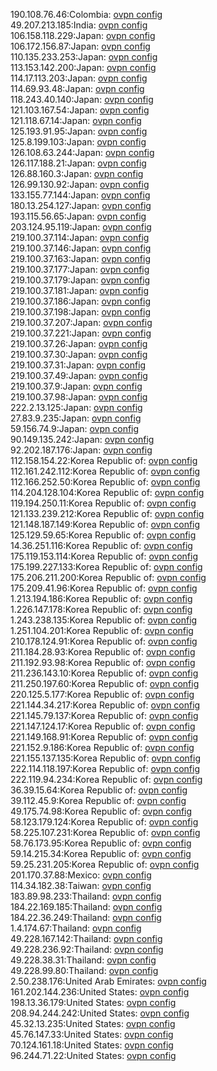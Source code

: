 190.108.76.46:Colombia: [ovpn config](vpn/190_108_76_46.ovpn)  
49.207.213.185:India: [ovpn config](vpn/49_207_213_185.ovpn)  
106.158.118.229:Japan: [ovpn config](vpn/106_158_118_229.ovpn)  
106.172.156.87:Japan: [ovpn config](vpn/106_172_156_87.ovpn)  
110.135.233.253:Japan: [ovpn config](vpn/110_135_233_253.ovpn)  
113.153.142.200:Japan: [ovpn config](vpn/113_153_142_200.ovpn)  
114.17.113.203:Japan: [ovpn config](vpn/114_17_113_203.ovpn)  
114.69.93.48:Japan: [ovpn config](vpn/114_69_93_48.ovpn)  
118.243.40.140:Japan: [ovpn config](vpn/118_243_40_140.ovpn)  
121.103.167.54:Japan: [ovpn config](vpn/121_103_167_54.ovpn)  
121.118.67.14:Japan: [ovpn config](vpn/121_118_67_14.ovpn)  
125.193.91.95:Japan: [ovpn config](vpn/125_193_91_95.ovpn)  
125.8.199.103:Japan: [ovpn config](vpn/125_8_199_103.ovpn)  
126.108.63.244:Japan: [ovpn config](vpn/126_108_63_244.ovpn)  
126.117.188.21:Japan: [ovpn config](vpn/126_117_188_21.ovpn)  
126.88.160.3:Japan: [ovpn config](vpn/126_88_160_3.ovpn)  
126.99.130.92:Japan: [ovpn config](vpn/126_99_130_92.ovpn)  
133.155.77.144:Japan: [ovpn config](vpn/133_155_77_144.ovpn)  
180.13.254.127:Japan: [ovpn config](vpn/180_13_254_127.ovpn)  
193.115.56.65:Japan: [ovpn config](vpn/193_115_56_65.ovpn)  
203.124.95.119:Japan: [ovpn config](vpn/203_124_95_119.ovpn)  
219.100.37.114:Japan: [ovpn config](vpn/219_100_37_114.ovpn)  
219.100.37.146:Japan: [ovpn config](vpn/219_100_37_146.ovpn)  
219.100.37.163:Japan: [ovpn config](vpn/219_100_37_163.ovpn)  
219.100.37.177:Japan: [ovpn config](vpn/219_100_37_177.ovpn)  
219.100.37.179:Japan: [ovpn config](vpn/219_100_37_179.ovpn)  
219.100.37.181:Japan: [ovpn config](vpn/219_100_37_181.ovpn)  
219.100.37.186:Japan: [ovpn config](vpn/219_100_37_186.ovpn)  
219.100.37.198:Japan: [ovpn config](vpn/219_100_37_198.ovpn)  
219.100.37.207:Japan: [ovpn config](vpn/219_100_37_207.ovpn)  
219.100.37.221:Japan: [ovpn config](vpn/219_100_37_221.ovpn)  
219.100.37.26:Japan: [ovpn config](vpn/219_100_37_26.ovpn)  
219.100.37.30:Japan: [ovpn config](vpn/219_100_37_30.ovpn)  
219.100.37.31:Japan: [ovpn config](vpn/219_100_37_31.ovpn)  
219.100.37.49:Japan: [ovpn config](vpn/219_100_37_49.ovpn)  
219.100.37.9:Japan: [ovpn config](vpn/219_100_37_9.ovpn)  
219.100.37.98:Japan: [ovpn config](vpn/219_100_37_98.ovpn)  
222.2.13.125:Japan: [ovpn config](vpn/222_2_13_125.ovpn)  
27.83.9.235:Japan: [ovpn config](vpn/27_83_9_235.ovpn)  
59.156.74.9:Japan: [ovpn config](vpn/59_156_74_9.ovpn)  
90.149.135.242:Japan: [ovpn config](vpn/90_149_135_242.ovpn)  
92.202.187.176:Japan: [ovpn config](vpn/92_202_187_176.ovpn)  
112.158.154.22:Korea Republic of: [ovpn config](vpn/112_158_154_22.ovpn)  
112.161.242.112:Korea Republic of: [ovpn config](vpn/112_161_242_112.ovpn)  
112.166.252.50:Korea Republic of: [ovpn config](vpn/112_166_252_50.ovpn)  
114.204.128.104:Korea Republic of: [ovpn config](vpn/114_204_128_104.ovpn)  
119.194.250.11:Korea Republic of: [ovpn config](vpn/119_194_250_11.ovpn)  
121.133.239.212:Korea Republic of: [ovpn config](vpn/121_133_239_212.ovpn)  
121.148.187.149:Korea Republic of: [ovpn config](vpn/121_148_187_149.ovpn)  
125.129.59.65:Korea Republic of: [ovpn config](vpn/125_129_59_65.ovpn)  
14.36.251.116:Korea Republic of: [ovpn config](vpn/14_36_251_116.ovpn)  
175.119.153.114:Korea Republic of: [ovpn config](vpn/175_119_153_114.ovpn)  
175.199.227.133:Korea Republic of: [ovpn config](vpn/175_199_227_133.ovpn)  
175.206.211.200:Korea Republic of: [ovpn config](vpn/175_206_211_200.ovpn)  
175.209.41.96:Korea Republic of: [ovpn config](vpn/175_209_41_96.ovpn)  
1.213.194.186:Korea Republic of: [ovpn config](vpn/1_213_194_186.ovpn)  
1.226.147.178:Korea Republic of: [ovpn config](vpn/1_226_147_178.ovpn)  
1.243.238.135:Korea Republic of: [ovpn config](vpn/1_243_238_135.ovpn)  
1.251.104.201:Korea Republic of: [ovpn config](vpn/1_251_104_201.ovpn)  
210.178.124.91:Korea Republic of: [ovpn config](vpn/210_178_124_91.ovpn)  
211.184.28.93:Korea Republic of: [ovpn config](vpn/211_184_28_93.ovpn)  
211.192.93.98:Korea Republic of: [ovpn config](vpn/211_192_93_98.ovpn)  
211.236.143.10:Korea Republic of: [ovpn config](vpn/211_236_143_10.ovpn)  
211.250.197.60:Korea Republic of: [ovpn config](vpn/211_250_197_60.ovpn)  
220.125.5.177:Korea Republic of: [ovpn config](vpn/220_125_5_177.ovpn)  
221.144.34.217:Korea Republic of: [ovpn config](vpn/221_144_34_217.ovpn)  
221.145.79.137:Korea Republic of: [ovpn config](vpn/221_145_79_137.ovpn)  
221.147.124.17:Korea Republic of: [ovpn config](vpn/221_147_124_17.ovpn)  
221.149.168.91:Korea Republic of: [ovpn config](vpn/221_149_168_91.ovpn)  
221.152.9.186:Korea Republic of: [ovpn config](vpn/221_152_9_186.ovpn)  
221.155.137.135:Korea Republic of: [ovpn config](vpn/221_155_137_135.ovpn)  
222.114.118.197:Korea Republic of: [ovpn config](vpn/222_114_118_197.ovpn)  
222.119.94.234:Korea Republic of: [ovpn config](vpn/222_119_94_234.ovpn)  
36.39.15.64:Korea Republic of: [ovpn config](vpn/36_39_15_64.ovpn)  
39.112.45.9:Korea Republic of: [ovpn config](vpn/39_112_45_9.ovpn)  
49.175.74.98:Korea Republic of: [ovpn config](vpn/49_175_74_98.ovpn)  
58.123.179.124:Korea Republic of: [ovpn config](vpn/58_123_179_124.ovpn)  
58.225.107.231:Korea Republic of: [ovpn config](vpn/58_225_107_231.ovpn)  
58.76.173.95:Korea Republic of: [ovpn config](vpn/58_76_173_95.ovpn)  
59.14.215.34:Korea Republic of: [ovpn config](vpn/59_14_215_34.ovpn)  
59.25.231.205:Korea Republic of: [ovpn config](vpn/59_25_231_205.ovpn)  
201.170.37.88:Mexico: [ovpn config](vpn/201_170_37_88.ovpn)  
114.34.182.38:Taiwan: [ovpn config](vpn/114_34_182_38.ovpn)  
183.89.98.233:Thailand: [ovpn config](vpn/183_89_98_233.ovpn)  
184.22.169.185:Thailand: [ovpn config](vpn/184_22_169_185.ovpn)  
184.22.36.249:Thailand: [ovpn config](vpn/184_22_36_249.ovpn)  
1.4.174.67:Thailand: [ovpn config](vpn/1_4_174_67.ovpn)  
49.228.167.142:Thailand: [ovpn config](vpn/49_228_167_142.ovpn)  
49.228.236.92:Thailand: [ovpn config](vpn/49_228_236_92.ovpn)  
49.228.38.31:Thailand: [ovpn config](vpn/49_228_38_31.ovpn)  
49.228.99.80:Thailand: [ovpn config](vpn/49_228_99_80.ovpn)  
2.50.238.176:United Arab Emirates: [ovpn config](vpn/2_50_238_176.ovpn)  
161.202.144.236:United States: [ovpn config](vpn/161_202_144_236.ovpn)  
198.13.36.179:United States: [ovpn config](vpn/198_13_36_179.ovpn)  
208.94.244.242:United States: [ovpn config](vpn/208_94_244_242.ovpn)  
45.32.13.235:United States: [ovpn config](vpn/45_32_13_235.ovpn)  
45.76.147.33:United States: [ovpn config](vpn/45_76_147_33.ovpn)  
70.124.161.18:United States: [ovpn config](vpn/70_124_161_18.ovpn)  
96.244.71.22:United States: [ovpn config](vpn/96_244_71_22.ovpn)  
